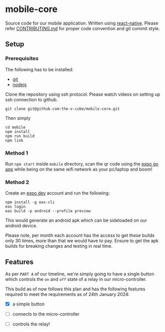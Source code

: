 # mobile-core

Source code for our mobile application. Written using [react-native](https://reactnative.dev/). Please refer [CONTRIBUTING.md](CONTRIBUTING.md) for proper code convention and git commit style.

## Setup

### Prerequisites
The following has to be installed:
- [git](https://git-scm.com/downloads)
- [nodejs](https://nodejs.org/en/download)

Clone the repository using ssh protocol. Please watch videos on setting up ssh connection to github.
```
git clone git@github.com:the-v-cube/mobile-core.git
```
Then simply
```
cd mobile
npm install 
npm run build
npm link
```
### Method 1
Run `npm start` inside `mobile` directory, scan the qr code using the [expo go app](https://expo.dev/client) while being on the same wifi network as your pc/laptop and boom!

### Method 2
Create an [expo dev](https://expo.dev/) account and run the following:
```
npm install -g eas-cli
eas login
eas build -p android --profile preview
```
This would generate an android apk which can be sideloaded on our android device.

Please note, per month each account has the access to get these builds only 30 times, more than that we would have to pay. Ensure to get the apk builds for breaking changes and testing in real time.

## Features
As per `PART A` of our timeline, we're simply going to have a single button which controls the `on` and `off` state of a relay in our micro-controller.

This build as of now follows this plan and has the following features required to meet the requirements as of 24th January 2024:

- [x] a simple button
- [ ] connects to the micro-controller
- [ ] controls the relay!

